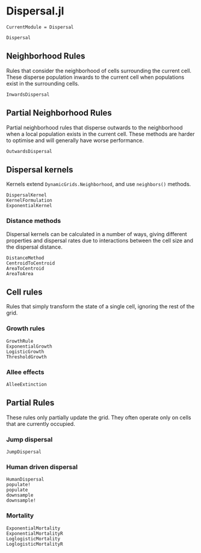 # Dispersal.jl

```@meta
CurrentModule = Dispersal
```

```@docs
Dispersal
```

## Neighborhood Rules

Rules that consider the neighborhood of cells surrounding the current cell.
These disperse population inwards to the current cell when populations exist 
in the surrounding cells.

```@docs
InwardsDispersal
```

## Partial Neighborhood Rules

Partial neighborhood rules that disperse outwards to the neighborhood 
when a local population exists in the current cell. These methods
are harder to optimise and will generally have worse performance.

```@docs
OutwardsDispersal
```

## Dispersal kernels 

Kernels extend `DynamicGrids.Neighborhood`, and use `neighbors()` methods.

```@docs
DispersalKernel
KernelFormulation
ExponentialKernel
```

### Distance methods

Dispersal kernels can be calculated in a number of ways, giving different 
properties and dispersal rates due to interactions between the cell size
and the dispersal distance.

```@docs
DistanceMethod
CentroidToCentroid
AreaToCentroid
AreaToArea
```

## Cell rules
Rules that simply transform the state of a single cell, ignoring the rest of the grid.

### Growth rules

```@docs
GrowthRule
ExponentialGrowth
LogisticGrowth
ThresholdGrowth
```

### Allee effects

```@docs
AlleeExtinction
```

## Partial Rules

These rules only partially update the grid. They often operate only on cells that
are currently occupied.

### Jump dispersal

```@docs
JumpDispersal
```

### Human driven dispersal

```@docs
HumanDispersal
populate!
populate
downsample
downsample!
```

### Mortality

```@docs
ExponentialMortality
ExponentialMortalityR
LoglogisticMortality
LoglogisticMortalityR
```
